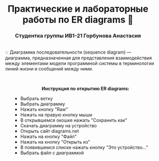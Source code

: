 <h1 align="center">Практические и лабораторные работы по ER diagrams 📌 </h1> 
<h3 align="center">Студентка группы ИВ1-21 Горбунова Анастасия </h3>
<ul> <br>
💡 Диаграмма последовательности (sequence diagram) — диаграмма, предназначенная для представления взаимодействия между элементами модели программной системы в терминологии линий жизни и сообщений между ними.
  <ul> <br>
  <p align="center"><b>Инструкция по открытию ER diagrams: </b></p>
  <ul>
  <li> Выбрать ветку </li>
  <li> Выбрать диаграмму </li>
  <li> Нажать кнопку "Raw" </li>
  <li> Нажать на правую кнопку мыши </li>
  <li> В открывшемся окошке нажать "Сохранить как" </li>
  <li> Скачать диаграмму на устройство </li>
  <li> Открыть сайт diagrams.net </li>
  <li> Нажать на кнопку "Файл" </li>
  <li> Нажать на кнопку "Открыть из" </li>
  <li> В появившемся списке нажать кнопку "Это устройство..." </li>
  <li> Выбрать файл с диаграммой </li>
